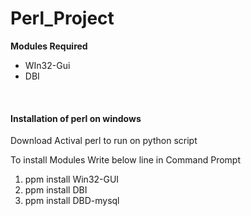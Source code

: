 # Perl_Project


<b>Modules Required</b>
<ul>
<li>WIn32-Gui</li>
<li>DBI</li>
</ul>
<br>

<h4>Installation of perl on windows</h4>
<p>Download Actival perl to run on python script</p>
To install Modules Write below line in Command Prompt<br>
<ol>
<li>ppm install Win32-GUI</li>
<li>ppm install DBI</li>
<li>ppm install DBD-mysql</li>
</ol>

